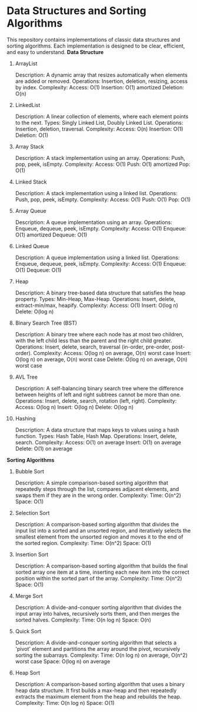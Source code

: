 
# Data Structures and Sorting Algorithms

This repository contains implementations of classic data structures and sorting algorithms. Each implementation is designed to be clear, efficient, and easy to understand.
**Data Structure**
1. ArrayList

    Description: A dynamic array that resizes automatically when elements are added or removed.
    Operations: Insertion, deletion, resizing, access by index.
    Complexity:
        Access: O(1)
        Insertion: O(1) amortized
        Deletion: O(n)

2. LinkedList

    Description: A linear collection of elements, where each element points to the next.
    Types: Singly Linked List, Doubly Linked List.
    Operations: Insertion, deletion, traversal.
    Complexity:
        Access: O(n)
        Insertion: O(1)
        Deletion: O(1)

3. Array Stack

    Description: A stack implementation using an array.
    Operations: Push, pop, peek, isEmpty.
    Complexity:
        Access: O(1)
        Push: O(1) amortized
        Pop: O(1)

4. Linked Stack

    Description: A stack implementation using a linked list.
    Operations: Push, pop, peek, isEmpty.
    Complexity:
        Access: O(1)
        Push: O(1)
        Pop: O(1)

5. Array Queue

    Description: A queue implementation using an array.
    Operations: Enqueue, dequeue, peek, isEmpty.
    Complexity:
        Access: O(1)
        Enqueue: O(1) amortized
        Dequeue: O(1)

6. Linked Queue

    Description: A queue implementation using a linked list.
    Operations: Enqueue, dequeue, peek, isEmpty.
    Complexity:
        Access: O(1)
        Enqueue: O(1)
        Dequeue: O(1)

7. Heap

    Description: A binary tree-based data structure that satisfies the heap property.
    Types: Min-Heap, Max-Heap.
    Operations: Insert, delete, extract-min/max, heapify.
    Complexity:
        Access: O(1)
        Insert: O(log n)
        Delete: O(log n)

8. Binary Search Tree (BST)

    Description: A binary tree where each node has at most two children, with the left child less than the parent and the right child greater.
    Operations: Insert, delete, search, traversal (in-order, pre-order, post-order).
    Complexity:
        Access: O(log n) on average, O(n) worst case
        Insert: O(log n) on average, O(n) worst case
        Delete: O(log n) on average, O(n) worst case

9. AVL Tree

    Description: A self-balancing binary search tree where the difference between heights of left and right subtrees cannot be more than one.
    Operations: Insert, delete, search, rotation (left, right).
    Complexity:
        Access: O(log n)
        Insert: O(log n)
        Delete: O(log n)

10. Hashing

    Description: A data structure that maps keys to values using a hash function.
    Types: Hash Table, Hash Map.
    Operations: Insert, delete, search.
    Complexity:
        Access: O(1) on average
        Insert: O(1) on average
        Delete: O(1) on average

**Sorting Algorithms**
1. Bubble Sort

    Description: A simple comparison-based sorting algorithm that repeatedly steps through the list, compares adjacent elements, and swaps them if they are in the wrong order.
    Complexity:
        Time: O(n^2)
        Space: O(1)

2. Selection Sort

    Description: A comparison-based sorting algorithm that divides the input list into a sorted and an unsorted region, and iteratively selects the smallest element from the unsorted region and moves it to the end of the sorted region.
    Complexity:
        Time: O(n^2)
        Space: O(1)

3. Insertion Sort

    Description: A comparison-based sorting algorithm that builds the final sorted array one item at a time, inserting each new item into the correct position within the sorted part of the array.
    Complexity:
        Time: O(n^2)
        Space: O(1)

4. Merge Sort

    Description: A divide-and-conquer sorting algorithm that divides the input array into halves, recursively sorts them, and then merges the sorted halves.
    Complexity:
        Time: O(n log n)
        Space: O(n)

5. Quick Sort

    Description: A divide-and-conquer sorting algorithm that selects a 'pivot' element and partitions the array around the pivot, recursively sorting the subarrays.
    Complexity:
        Time: O(n log n) on average, O(n^2) worst case
        Space: O(log n) on average

6. Heap Sort

    Description: A comparison-based sorting algorithm that uses a binary heap data structure. It first builds a max-heap and then repeatedly extracts the maximum element from the heap and rebuilds the heap.
    Complexity:
        Time: O(n log n)
        Space: O(1)
